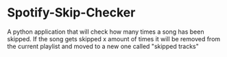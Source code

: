 # Spotify-Skip-Checker
A python application that will check how many times a song has been skipped. If the song gets skipped x amount of times it will be removed from the current playlist and moved to a new one called "skipped tracks"
